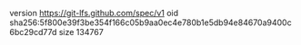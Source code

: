version https://git-lfs.github.com/spec/v1
oid sha256:5f800e39f3be354f166c05b9aa0ec4e780b1e5db94e84670a9400c6bc29cd77d
size 134767
